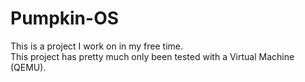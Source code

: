 # Pumpkin-OS
This is a project I work on in my free time.
<br />
This project has pretty much only been tested with a Virtual Machine (QEMU).
